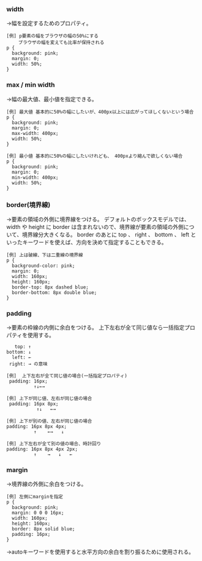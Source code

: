 ### width
→幅を設定するためのプロパティ。
```
[例] p要素の幅をブラウザの幅の50%にする
　　 ブラウザの幅を変えても比率が保持される
p {
  background: pink;
  margin: 0;
  width: 50%;
}
```

### max / min width
→幅の最大値、最小値を指定できる。
```
[例] 最大値 基本的に50%の幅にしたいが、400px以上には広がってほしくないという場合
p {
  background: pink;
  margin: 0;
  max-width: 400px;
  width: 50%;
}
```
```
[例] 最小値 基本的に50%の幅にしたいけれども、 400pxより縮んで欲しくない場合
p {
  background: pink;
  margin: 0;
  min-width: 400px;
  width: 50%;
}
```

### border(境界線)
→要素の領域の外側に境界線をつける。
デフォルトのボックスモデルでは、 width や height に border は含まれないので、境界線が要素の領域の外側について、境界線分大きくなる。
border のあとに top 、 right 、 bottom 、 left といったキーワードを使えば、方向を決めて指定することもできる。

```
[例] 上は破線、下は二重線の境界線
p {
  background-color: pink;
  margin: 0;
  width: 160px;
  height: 160px;
  border-top: 8px dashed blue;
  border-bottom: 8px double blue;
}
```

### padding
→要素の枠線の内側に余白をつける。
上下左右が全て同じ値なら一括指定プロパティを使用する。
```
   top: ↑
bottom: ↓
  left: ←
 right: → の意味
```
```
[例]  上下左右が全て同じ値の場合(一括指定プロパティ)
 padding: 16px;
          ↑↓←→

[例] 上下が同じ値、左右が同じ値の場合
 padding: 16px 8px;
           ↑↓   ←→

[例] 上下が別の値、左右が同じ値の場合
padding: 16px 8px 4px;
          ↑    ←→   ↓

[例] 上下左右が全て別の値の場合、時計回り
padding: 16px 8px 4px 2px;
          ↑    →   ↓   ← 
```

### margin
→境界線の外側に余白をつける。
```
[例] 左側にmarginを指定
p {
  background: pink;
  margin: 0 0 0 16px;
  width: 160px;
  height: 160px;
  border: 8px solid blue;
  padding: 16px;
}
```
→autoキーワードを使用すると水平方向の余白を割り振るために使用される。
